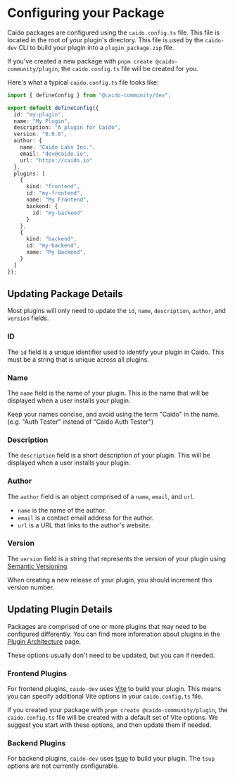 # Configuring your Package

Caido packages are configured using the `caido.config.ts` file. This file is located in the root of your plugin's directory.
This file is used by the `caido-dev` CLI to build your plugin into a `plugin_package.zip` file.

If you've created a new package with `pnpm create @caido-community/plugin`, the `caido.config.ts` file will be created for you.

Here's what a typical `caido.config.ts` file looks like:

```ts
import { defineConfig } from "@caido-community/dev";

export default defineConfig({
  id: "my-plugin",
  name: "My Plugin",
  description: "A plugin for Caido",
  version: "0.0.0",
  author: {
    name: "Caido Labs Inc.",
    email: "dev@caido.io",
    url: "https://caido.io"
  },
  plugins: [
    {
      kind: "frontend",
      id: "my-frontend",
      name: "My Frontend",
      backend: {
        id: "my-backend"
      }
    },
    {
      kind: "backend",
      id: "my-backend",
      name: "My Backend",
    }
  ]
});
```

## Updating Package Details

Most plugins will only need to update the `id`, `name`, `description`, `author`, and `version` fields.

### ID

The `id` field is a unique identifier used to identify your plugin in Caido. This must be a string that is unique across all plugins.

### Name

The `name` field is the name of your plugin. This is the name that will be displayed when a user installs your plugin.

Keep your names concise, and avoid using the term "Caido" in the name. (e.g. "Auth Tester" instead of "Caido Auth Tester")

### Description

The `description` field is a short description of your plugin. This will be displayed when a user installs your plugin.

### Author

The `author` field is an object comprised of a `name`, `email`, and `url`.

- `name` is the name of the author.
- `email` is a contact email address for the author.
- `url` is a URL that links to the author's website.

### Version

The `version` field is a string that represents the version of your plugin using [Semantic Versioning](https://semver.org/).

When creating a new release of your plugin, you should increment this version number.

## Updating Plugin Details

Packages are comprised of one or more plugins that may need to be configured differently. You can find more information about plugins in the [Plugin Architecture](/concepts/essentials/package) page.

These options usually don't need to be updated, but you can if needed.

### Frontend Plugins

For frontend plugins, `caido-dev` uses [Vite](https://vitejs.dev/) to build your plugin. This means you can specify additional Vite options in your `caido.config.ts` file.

If you created your package with `pnpm create @caido-community/plugin`, the `caido.config.ts` file will be created with a default set of Vite options. We suggest you start with these options, and then update them if needed.

### Backend Plugins

For backend plugins, `caido-dev` uses [tsup](https://tsup.egoist.dev/) to build your plugin. The `tsup` options are not currently configurable.
